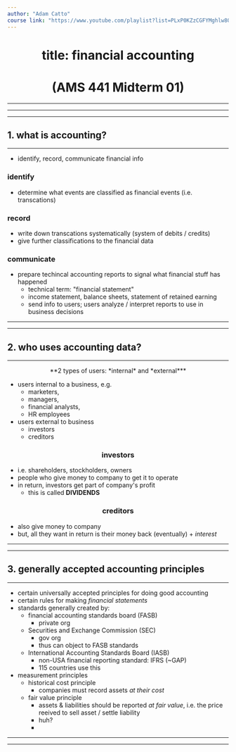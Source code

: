 ```yaml
---
author: "Adam Catto"
course link: "https://www.youtube.com/playlist?list=PLxP0KZzCGFYMghlw8ObWScuUwepqjXjbB"
---
```


# <center>title: financial accounting </center>
# <center> (AMS 441 Midterm 01) </center>
---
---
---

## 1. what is accounting?
---

- identify, record, communicate financial info

### __identify__
- determine what events are classified as financial events (i.e. transcations)

### record
- write down transcations systematically (system of debits / credits)
- give further classifications to the financial data

### __communicate__
- prepare techincal accounting reports to signal what financial stuff has happened
  - technical term: "financial statement"
  - income statement, balance sheets, statement of retained earning
  - send info to users; users analyze / interpret reports to use in business decisions

---
---


## 2. who uses accounting data?
---

<center>**2 types of users: *internal* and *external***</center>


- users internal to a business, e.g. 
  - marketers, 
  - managers, 
  - financial analysts, 
  - HR employees
- users external to business
  - investors
  - creditors

### <center> investors </center>
- i.e. shareholders, stockholders, owners
- people who give money to company to get it to operate
- in return, investors get part of company's profit
  - this is called __DIVIDENDS__

### <center>creditors</center>
- also give money to company
- but, all they want in return is their money back (eventually) + *interest*

---
---

## 3. generally accepted accounting principles
---
- certain universally accepted principles for doing good accounting
- certain rules for making *financial statements*
- standards generally created by: 
	- financial accounting standards board (FASB)
		- private org
	- Securities and Exchange Commission (SEC)
		- gov org
		- thus can object to FASB standards
	- International Accounting Standards Board (IASB)
		- non-USA financial reporting standard: IFRS (~GAP)
		- 115 countries use this
- measurement principles
	- historical cost principle
		- companies must record assets *at their cost*
	- fair value principle
		- assets & liabilities should be reported *at fair value*, i.e. the price reeived to sell asset / settle liability
		- huh?
		- 

---
---

